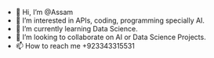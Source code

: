 - 👋 Hi, I’m @Assam
- 👀 I’m interested in APIs, coding, programming specially AI.
- 🌱 I’m currently learning Data Science.
- 💞️ I’m looking to collaborate on AI or Data Science Projects.
- 📫 How to reach me +923343315531

<!---
Assam6/Assam6 is a ✨ special ✨ repository because its `README.md` (this file) appears on your GitHub profile.
You can click the Preview link to take a look at your changes.
--->
